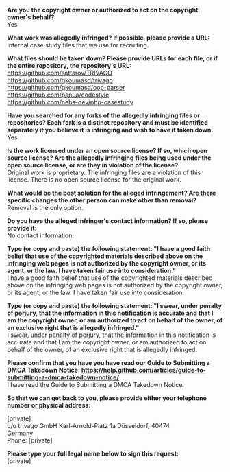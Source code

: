 **Are you the copyright owner or authorized to act on the copyright owner's behalf?**  
Yes

**What work was allegedly infringed? If possible, please provide a URL:**  
Internal case study files that we use for recruiting.

**What files should be taken down? Please provide URLs for each file, or if the entire repository, the repository's URL:**  
https://github.com/sattarov/TRIVAGO  
https://github.com/gkoumasd/trivago  
https://github.com/gkoumasd/oop-parser  
https://github.com/panua/codestyle  
https://github.com/nebs-dev/php-casestudy  

**Have you searched for any forks of the allegedly infringing files or repositories? Each fork is a distinct repository and must be identified separately if you believe it is infringing and wish to have it taken down.**  
Yes

**Is the work licensed under an open source license? If so, which open source license? Are the allegedly infringing files being used under the open source license, or are they in violation of the license?**  
Original work is proprietary. The infringing files are a violation of this license. There is no open source license for the original work.

**What would be the best solution for the alleged infringement? Are there specific changes the other person can make other than removal?**  
Removal is the only option.

**Do you have the alleged infringer's contact information? If so, please provide it:**  
No contact information.

**Type (or copy and paste) the following statement: "I have a good faith belief that use of the copyrighted materials described above on the infringing web pages is not authorized by the copyright owner, or its agent, or the law. I have taken fair use into consideration."**  
I have a good faith belief that use of the copyrighted materials described above on the infringing web pages is not authorized by the copyright owner, or its agent, or the law. I have taken fair use into consideration.

**Type (or copy and paste) the following statement: "I swear, under penalty of perjury, that the information in this notification is accurate and that I am the copyright owner, or am authorized to act on behalf of the owner, of an exclusive right that is allegedly infringed."**  
I swear, under penalty of perjury, that the information in this notification is accurate and that I am the copyright owner, or am authorized to act on behalf of the owner, of an exclusive right that is allegedly infringed.

**Please confirm that you have you have read our Guide to Submitting a DMCA Takedown Notice: https://help.github.com/articles/guide-to-submitting-a-dmca-takedown-notice/**  
I have read the Guide to Submitting a DMCA Takedown Notice.

**So that we can get back to you, please provide either your telephone number or physical address:**  

[private]  
c/o trivago GmbH 
Karl-Arnold-Platz 1a 
Düsseldorf, 40474  
Germany  
Phone: [private]  

**Please type your full legal name below to sign this request:**  
[private]  
